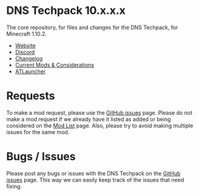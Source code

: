 # DNS Techpack 10.x.x.x
The core repository, for files and changes for the DNS Techpack, for Minecraft 1.10.2.

* [Website](http://dnstechpack.com/)
* [Discord](http://discord.gg/0abLGwcRy9amWzRa)
* [Changelog](https://github.com/DNSTechpack/DNS10-MC1.10.2/blob/master/CHANGELOG.md)
* [Current Mods & Considerations](https://github.com/DNSTechpack/DNS10-MC1.10.2/blob/master/MODLIST.md)
* [ATLauncher](https://atlauncher.com/pack/DNSTechpack/)

# Requests

To make a mod request, please use the [GitHub issues](https://github.com/DNSTechpack/DNS10-MC1.10.2/issues) page. Please do not make a mod request if we already have it listed as added or being considered on the [Mod List](https://github.com/DNSTechpack/DNS10-MC1.10.2/blob/master/MODLIST.md) page. Also, please try to avoid making multiple issues for the same mod.

# Bugs / Issues

Please post any bugs or issues with the DNS Techpack on the [GitHub issues](https://github.com/DNSTechpack/DNS10-MC1.10.2/issues) page. This way we can easily keep track of the issues that need fixing.
